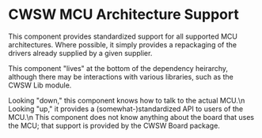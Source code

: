 # CWSW MCU Architecture Support

This component provides standardized support for all supported MCU architectures. 
Where possible, it simply provides a repackaging of the drivers already supplied by a given supplier.

This component "lives" at the bottom of the dependency heirarchy, 
although there may be interactions with various libraries, such as the CWSW Lib module.

Looking "down," this component knows how to talk to the actual MCU.\n
Looking "up," it provides a (somewhat-)standardized API to users of the MCU.\n
This component does not know anything about the board that uses the MCU; 
that support is provided by the CWSW Board package.
